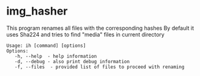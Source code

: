 # img_hasher

This program renames all files with the corresponding hashes
By default it uses Sha224 and tries to find "media" files in current directory

```
Usage: ih [command] [options]  
Options:  
   -h, --help  - help information  
   -d, --debug - also print debug information  
   -f, --files  - provided list of files to proceed with renaming  
```